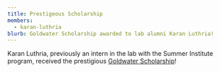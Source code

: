 ```yaml
---
title: Prestigeous Scholarship
members:
  - karan-luthria
blurb: Goldwater Scholarship awarded to lab alumni Karan Luthria!
---
```

Karan Luthria, previously an intern in the lab with the Summer Institute program, received the prestigious [Goldwater Scholarship](https://umbc.edu/stories/umbc-students-set-new-record-in-prestigious-goldwater-scholarships-for-stem-research/)!
